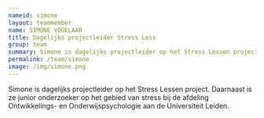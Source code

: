 ```yaml
---
nameid: simone
layout: teammember
name: SIMONE VOGELAAR
title: Dagelijks projectleider Stress Less
group: team
summary: Simone is dagelijks projectleider op het Stress Lessen project. Daarnaast is ze junior onderzoeker op het gebied van stress bij de afdeling Ontwikkelings- en Onderwijspsychologie aan de Universiteit Leiden.
permalink: /team/simone
image: /img/simone.png
---
```


Simone is dagelijks projectleider op het Stress Lessen project. Daarnaast is ze junior onderzoeker op het gebied van stress bij de afdeling Ontwikkelings- en Onderwijspsychologie aan de Universiteit Leiden.
